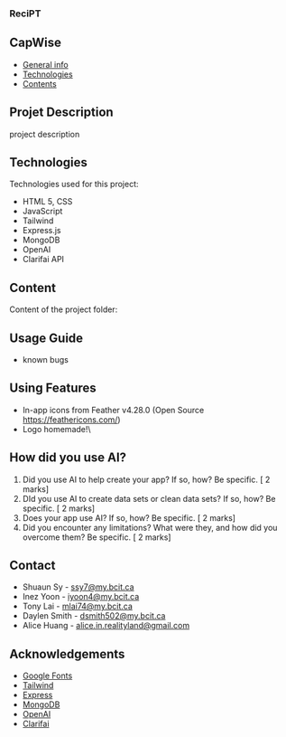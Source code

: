 ### ReciPT

## CapWise

* [General info](#general-info)
* [Technologies](#technologies)
* [Contents](#content)

## Projet Description
project description
	
## Technologies
Technologies used for this project:
* HTML 5, CSS
* JavaScript
* Tailwind 
* Express.js 
* MongoDB 
* OpenAI
* Clarifai API
	
## Content
Content of the project folder:

## Usage Guide
- known bugs

## Using Features
- In-app icons from Feather v4.28.0 (Open Source https://feathericons.com/)
- Logo homemade!\

## How did you use AI?
1. Did you use AI to help create your app? If so, how? Be specific. [ 2 marks]
2. DId you use AI to create data sets or clean data sets? If so, how? Be specific. [ 2 marks]
3. Does your app use AI? If so, how? Be specific. [ 2 marks]
4. Did you encounter any limitations? What were they, and how did you overcome them? Be specific. [ 2 marks]

## Contact 
* Shuaun Sy - ssy7@my.bcit.ca
* Inez Yoon - iyoon4@my.bcit.ca
* Tony Lai - mlai74@my.bcit.ca
* Daylen Smith - dsmith502@my.bcit.ca
* Alice Huang - alice.in.realityland@gmail.com

## Acknowledgements 
* <a href="https://fonts.google.com/">Google Fonts</a>
* <a href="https://tailwindcss.com/">Tailwind</a>
* <a href="https://expressjs.com/">Express</a>
* <a href="https://www.mongodb.com/">MongoDB</a>
* <a href="https://openai.com/">OpenAI</a>
* <a href="https://www.clarifai.com/">Clarifai</a>



